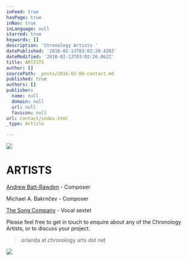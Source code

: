 ```yaml
---
inFeed: true
hasPage: true
inNav: true
inLanguage: null
starred: true
keywords: []
description: 'Chronology Artists '
datePublished: '2016-02-13T03:02:29.428Z'
dateModified: '2016-02-13T03:02:26.062Z'
title: ARTISTS
author: []
sourcePath: _posts/2016-02-08-contact.md
published: true
authors: []
publisher:
  name: null
  domain: null
  url: null
  favicon: null
url: contact/index.html
_type: Article

---
```

![](https://the-grid-user-content.s3-us-west-2.amazonaws.com/01e13f6b-b415-41b2-abe2-ecf5b6ea60b1.jpg)

# ARTISTS

[Andrew Batt-Rawden][0][][1] - Composer

Michael A. Bakrnčev - Composer

[The Song Company][2] - Vocal sextet

Please feel free to get in touch to enquire about any of the Chronology Artists, or to discuss your project. 
> 
> orlanda at chronology arts dot net 

![](https://the-grid-user-content.s3-us-west-2.amazonaws.com/25cb16e7-7cb9-4cfa-88d2-b56af9455d1e.jpg)

[0]: http://www.chronologyarts.net/andrew-batt-rawden/
[1]: http://thegrid.ai/chronologyarts/andrew-batt-rawden/
[2]: http://www.songcompany.com.au/staff/